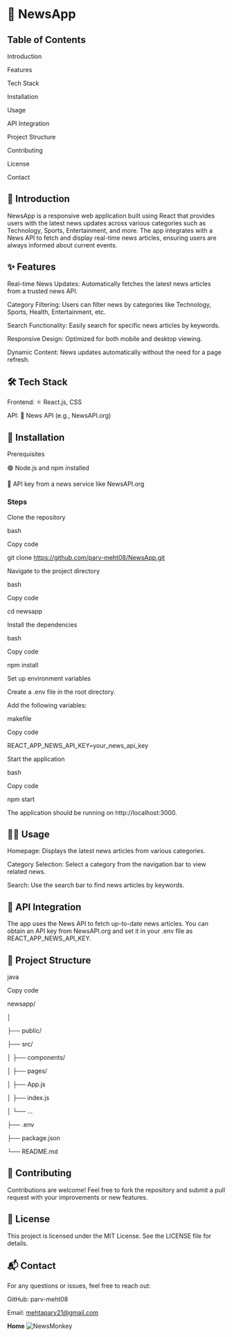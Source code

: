 <h1><b>📰 NewsApp</b></h1>

<h2><b>Table of Contents</b></h2>


Introduction

Features

Tech Stack

Installation

Usage

API Integration

Project Structure

Contributing


License

Contact

<h2><b>📖 Introduction</b></h2>

NewsApp is a responsive web application built using React that provides users with the latest news updates across various categories such as Technology, Sports, 
Entertainment, and more. The app integrates with a News API to fetch and display real-time news articles, ensuring users are always informed about current events.



<h2><b>✨ Features</b></h2>

Real-time News Updates: Automatically fetches the latest news articles from a trusted news API.

Category Filtering: Users can filter news by categories like Technology, Sports, Health, Entertainment, etc.

Search Functionality: Easily search for specific news articles by keywords.

Responsive Design: Optimized for both mobile and desktop viewing.

Dynamic Content: News updates automatically without the need for a page refresh.

<h2><b>🛠️ Tech Stack</b></h2>

Frontend: ⚛️ React.js, CSS

API: 📰 News API (e.g., NewsAPI.org)

<h2><b>🚀 Installation</b></h2>

Prerequisites

🟢 Node.js and npm installed

📡 API key from a news service like NewsAPI.org

<h3><b>Steps</b></h3>

Clone the repository

bash

Copy code

git clone https://github.com/parv-meht08/NewsApp.git

Navigate to the project directory

bash

Copy code

cd newsapp

Install the dependencies

bash

Copy code

npm install

Set up environment variables

Create a .env file in the root directory.

Add the following variables:

makefile

Copy code

REACT_APP_NEWS_API_KEY=your_news_api_key

Start the application

bash

Copy code

npm start

The application should be running on http://localhost:3000.

<h2><b>🧑‍💻 Usage</b></h2>

Homepage: Displays the latest news articles from various categories.

Category Selection: Select a category from the navigation bar to view related news.

Search: Use the search bar to find news articles by keywords.

<h2><b>📡 API Integration</b></h2>

The app uses the News API to fetch up-to-date news articles. You can obtain an API key from NewsAPI.org and set it in your .env file as REACT_APP_NEWS_API_KEY.



<h2><b>📁 Project Structure</b></h2>

java

Copy code

newsapp/

│

├── public/

├── src/

│   ├── components/

│   ├── pages/

│   ├── App.js

│   ├── index.js

│   └── ...

├── .env

├── package.json

└── README.md

<h2><b>🤝 Contributing</b></h2>

Contributions are welcome! Feel free to fork the repository and submit a pull request with your improvements or new features.



<h2><b>📜 License</b></h2>

This project is licensed under the MIT License. See the LICENSE file for details.



<h2><b>📬 Contact</b></h2>

For any questions or issues, feel free to reach out:



GitHub: parv-meht08

Email: mehtaparv21@gmail.com


<b>Home</b>
![NewsMonkey](https://github.com/user-attachments/assets/a7224202-187a-4405-9150-e28a2e370a1b)

